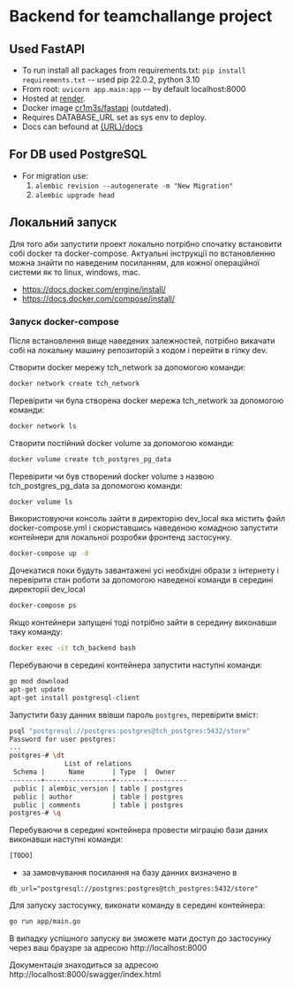 # Backend for teamchallange project

## Used FastAPI

- To run install all packages from requirements.txt:
  `pip install requirements.txt` -- used pip 22.0.2, python 3.10
- From root:
  `uvicorn app.main:app` -- by default localhost:8000
- Hosted at [render](https://hello-backend-7125.onrender.com/docs#/).
- Docker image [cr1m3s/fastapi](https://hub.docker.com/repository/registry-1.docker.io/cr1m3s/fastapi/general) (outdated).
- Requires DATABASE_URL set as sys env to deploy.
- Docs can befound at [{URL}/docs](https://hello-backend-7125.onrender.com/docs)

## For DB used PostgreSQL

- For migration use:
  1. `alembic revision --autogenerate -m "New Migration"`
  2. `alembic upgrade head`

## Локальний запуск

Для того аби запустити проект локально потрібно спочатку встановити собі docker та docker-compose. Актуальні інструкції по встановленню можна знайти по наведеним посиланням, для кожної операційної системи як то linux, windows, mac.

- https://docs.docker.com/engine/install/
- https://docs.docker.com/compose/install/

### Запуск docker-compose

Після встановлення вище наведених залежностей, потрібно викачати собі на локальну машину репозиторій з кодом і перейти в гілку dev.

Cтворити docker мережу tch_network за допомогою команди:

```bash
docker network create tch_network
```

Перевірити чи була створена docker мережа tch_network за допомогою команди:

```bash
docker network ls
```

Створити постійний docker volume за допомогою команди:

```bash
docker volume create tch_postgres_pg_data
```

Перевірити чи був створений docker volume з назвою tch_postgres_pg_data за допомогою команди:

```bash
docker volume ls
```

Використовуючи консоль зайти в директорію dev_local яка містить файл docker-compose.yml і скориставшись наведеною комадною запустити контейнери для локальної розробки фронтенд застосунку.

```bash
docker-compose up -d
```

Дочекатися поки будуть завантажені усі необхідні образи з інтернету і перевірити стан роботи за допомогою наведеної команди в середині директорії dev_local

```bash
docker-compose ps
```

Якщо контейнери запущені тоді потрібно зайти в середину виконавши таку команду:

```bash
docker exec -it tch_backend bash
```

Перебуваючи в середині контейнера запустити наступні команди:

```bash
go mod download
apt-get update
apt-get install postgresql-client
```

Запустити базу данних ввівши пароль `postgres`, перевірити вміст:
```bash
psql "postgresql://postgres:postgres@tch_postgres:5432/store"
Password for user postgres:
...
postgres-# \dt
              List of relations
 Schema |      Name       | Type  |  Owner
--------+-----------------+-------+----------
 public | alembic_version | table | postgres
 public | author          | table | postgres
 public | comments        | table | postgres
postgres-# \q
```

Перебуваючи в середині контейнера провести міграцію бази даних виконавши наступні команди:

```bash
[TODO]
```
- за замовчування посилання на базу данних визначено в 
``` 
db_url="postgresql://postgres:postgres@tch_postgres:5432/store"
```

Для запуску застосунку, виконати команду в середині контейнера:

```bash
go run app/main.go
```

В випадку успішного запуску ви зможете мати доступ до застосунку через ваш браузре за адресою http://localhost:8000

Документація знаходиться за адресою http://localhost:8000/swagger/index.html
